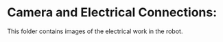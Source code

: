 # Camera and Electrical Connections:

This folder contains images of the electrical work in the robot.